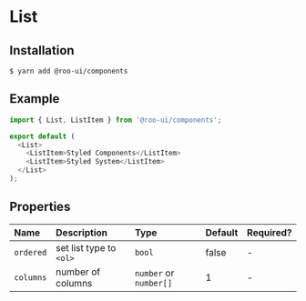 # List

<!-- STORY -->

## Installation

```shell
$ yarn add @roo-ui/components
```

## Example

```js
import { List, ListItem } from '@roo-ui/components';

export default (
  <List>
    <ListItem>Styled Components</ListItem>
    <ListItem>Styled System</ListItem>
  </List>
);
```

## Properties

|   Name    |       Description       |          Type          | Default | Required? |
| :-------- | :---------------------- | :--------------------- | :------ | :-------- |
| `ordered` | set list type to `<ol>` | `bool`                 | false   | -         |
| `columns` | number of columns       | `number` or `number[]` | 1       | -         |
